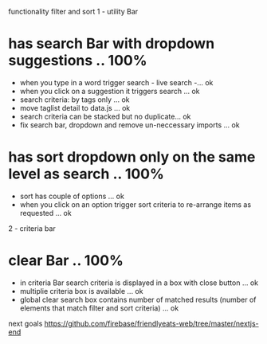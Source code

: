 functionality filter and sort
1 - utility Bar
# has search Bar with dropdown suggestions .. 100%
- when you type in a word trigger search - live search -... ok
- when you click on a suggestion it triggers search ... ok
- search criteria: by tags only ... ok
-  move taglist detail to data.js ... ok
- search criteria can be stacked but no duplicate... ok
- fix search bar, dropdown  and remove un-neccessary imports ... ok

# has sort dropdown only on the same level as search .. 100%
- sort has couple of options  ... ok
- when you click on an option trigger sort criteria to re-arrange items as requested ... ok

2 - criteria bar
# clear Bar .. 100%
- in criteria Bar search criteria is displayed in a box with close button ... ok
- multiplie criteria box is available ... ok
- global clear search box contains number of matched results (number of elements that match filter and sort criteria) ... ok

next goals
https://github.com/firebase/friendlyeats-web/tree/master/nextjs-end
